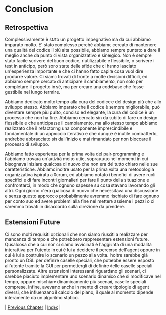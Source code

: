 # Conclusion

## Retrospettiva
Complessivamente è stato un progetto impegnativo ma da cui abbiamo imparato molto. E' stato complesso perché abbiamo cercato di mantenere una qualità del codice il più alta possibile, abbiamo sempre puntato a dare il meglio anche da punto di vista organizzativo e sinergico. Non è sempre stato facile scrivere del buon codice, riutilizzabile e flessibile, o scrivere i test in anticipo, però sono state delle sfide che ci hanno lasciato un'esperienza importante e che ci hanno fatto capire cosa vuol dire produrre valore. Ci siamo trovati di fronte a molte decisioni difficili, ed abbiamo sempre cercato di anticipare il cambiamento, non solo per completare il progetto in sé, ma per creare una codebase che fosse gestibile nel lungo termine.

Abbiamo dedicato molto tempo alla cura del codice e del design più che allo sviluppo stesso. Abbiamo imparato che il codice è sempre migliorabile, può diventare sempre più pulito, conciso ed elegante, la cura del codice è un processo che non ha fine. Abbiamo cercato sin da subito di fare un design flessibile e che anticipasse il cambiamento, ma allo stesso tempo abbiamo realizzato che il refactoring una componente imprescindibile e fondamentale di un approccio iterativo e che dunque è inutile combatterlo, andrebbe abbracciato sin dall'inizio e mai rimandato per non bloccare il processo di sviluppo.

Abbiamo fatto esperienza per la prima volta del pair-programming e l'abbiamo trovata un'attività molto utile, soprattutto nei momenti in cui bisognava iniziare qualcosa di nuovo che non era del tutto chiaro nelle sue caratteristiche. Abbiamo inoltre usato per la prima volta una metodologia organizzativa ispirata a Scrum, ed abbiamo notato i benefici di avere ruoli specifici e di fare incontri giornalieri per fare il punto della situazione e confrontarci, in modo che ognuno sapesse su cosa stavano lavorando gli altri. Ogni giorno c'era qualcosa di nuovo che necessitava una discussione e senza questo approccio probabilmente avremmo rischiato di fare ognuno per conto suo ed avere problemi alla fine nel mettere assieme i pezzi o ci saremmo trovati in disaccordo sulla direzione da prendere.

## Estensioni Future
Ci sono molti requisiti opzionali che non siamo riusciti a realizzare per mancanza di tempo e che potrebbero rappresentare estensioni future. Qusalcosa che a cui non ci siamo avvicinati è l'aggiunta di una modalità interattiva per l'utente in cui è lui a decidere il percorso dell'agent oppure in cui è lui a costruire lo scenario un pezzo alla volta. Inoltre sarebbe già pronto un DSL per definire caselle speciali, che potrebbe essere esposto all'utente tramite la GUI per permettergli di definire delle caselle speciali personalizzate. 
Altre estensioni interessanti riguardano gli scenari, ci sarebbe piaciuto implementare uno scenario dinamico che si modificave nel tempo, oppure mischiare dinamicamente più scenari, caselle speciali comprese. 
Infine, avevamo anche in mente di creare tipologie di agent diversi, che influenzano il calcolo del piano, il quale al momento dipende interamente da un algoritmo statico.

| [Previous Chapter](../8-process/index.md) | [Index](../index.md) |